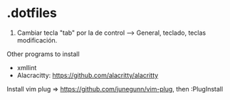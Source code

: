 # .dotfiles

1. Cambiar tecla "tab" por la de control --> General, teclado, teclas modificación.

Other programs to install
- xmllint
- Alacracitty: https://github.com/alacritty/alacritty

Install vim plug => https://github.com/junegunn/vim-plug, then :PlugInstall
